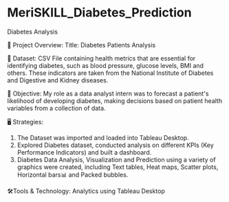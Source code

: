 # MeriSKILL_Diabetes_Prediction
Diabetes Analysis

🔎 Project Overview:
Title: Diabetes Patients Analysis

📅 Dataset:
CSV File containing health metrics that are essential for identifying diabetes,
such as blood pressure, glucose levels, BMI and others. These indicators are taken from the National Institute of Diabetes and Digestive
and Kidney diseases.

📝 Objective:
My role as a data analyst intern was to forecast a patient's likelihood of developing diabetes, making decisions based on patient health variables from a 
collection of data.

🖥 Strategies:
1. The Dataset was imported and loaded into Tableau Desktop.
2. Explored Diabetes dataset, conducted analysis on different KPIs (Key Performance Indicators) and built a dashboard.
3. Diabetes Data Analysis, Visualization and Prediction using a variety of 
graphics were created, including Text tables, Heat maps, Scatter plots, Horizontal bars📊 and Packed bubbles.

🛠️Tools & Technology:
Analytics using Tableau Desktop

